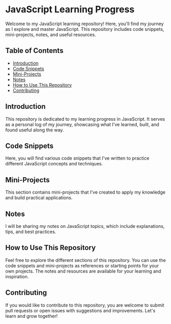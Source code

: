 # JavaScript Learning Progress

Welcome to my JavaScript learning repository! Here, you'll find my journey as I explore and master JavaScript. This repository includes code snippets, mini-projects, notes, and useful resources.

## Table of Contents
- [Introduction](#introduction)
- [Code Snippets](#code-snippets)
- [Mini-Projects](#mini-projects)
- [Notes](#notes)
- [How to Use This Repository](#how-to-use-this-repository)
- [Contributing](#contributing)

## Introduction
This repository is dedicated to my learning progress in JavaScript. It serves as a personal log of my journey, showcasing what I've learned, built, and found useful along the way.

## Code Snippets
Here, you will find various code snippets that I've written to practice different JavaScript concepts and techniques.

## Mini-Projects
This section contains mini-projects that I've created to apply my knowledge and build practical applications.

## Notes
I will be sharing my notes on JavaScript topics, which include explanations, tips, and best practices.


## How to Use This Repository
Feel free to explore the different sections of this repository. You can use the code snippets and mini-projects as references or starting points for your own projects. The notes and resources are available for your learning and inspiration.

## Contributing
If you would like to contribute to this repository, you are welcome to submit pull requests or open issues with suggestions and improvements. Let's learn and grow together!
